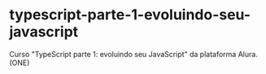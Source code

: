 # typescript-parte-1-evoluindo-seu-javascript
Curso "TypeScript parte 1: evoluindo seu JavaScript" da plataforma Alura. (ONE)
